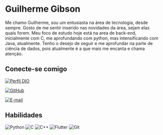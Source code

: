 # **Guilherme Gibson**

Me chamo Guilherme, sou um entusiasta na área de tecnologia, desde sempre. Gosto de me sentir inserido nas novidades da área, sejam elas quais forem. Meu foco de estudo hoje está na area de back-end, inicialmente com C, me aprofundando com python, mas intensificando com Java, atualmente. Tenho o desejo de seguir e me aprofundar na parte de ciência de dados, pois atualmente é a que mais me encanta e chama atenção. 


## Conecte-se comigo 
[![Perfil DIO](https://img.shields.io/badge/-Meu%20Perfil%20na%20DIO-14352C?style=for-the-badge)](https://web.dio.me/users/guilhermegibsonn) 

[![GitHub](https://img.shields.io/badge/GitHub-14352C?style=for-the-badge&logo=github&logoColor=100000)](https://github.com/GuigaGibson)

[![E-mail](https://img.shields.io/badge/-Email-14352C?style=for-the-badge&logo=microsoft-outlook&logoColor=E94D5F)](mailto:guilhermegibsonn@gmail.com)

## Habilidades
![Python](https://img.shields.io/badge/Python-14352C?style=for-the-badge&logo=python&logoColor=green)
![C](https://img.shields.io/badge/C-14352C?style=for-the-badge&logo=c&logoColor=white)
![C++](https://img.shields.io/badge/C%2B%2B-14352C?style=for-the-badge&logo=c%2B%2B&logoColor=white)
![Flutter](https://img.shields.io/badge/Flutter-14352C?style=for-the-badge&logo=flutter&logoColor=02569B)
![Git](https://img.shields.io/badge/GIT-14352C?style=for-the-badge&logo=git&logoColor=E44C30)

